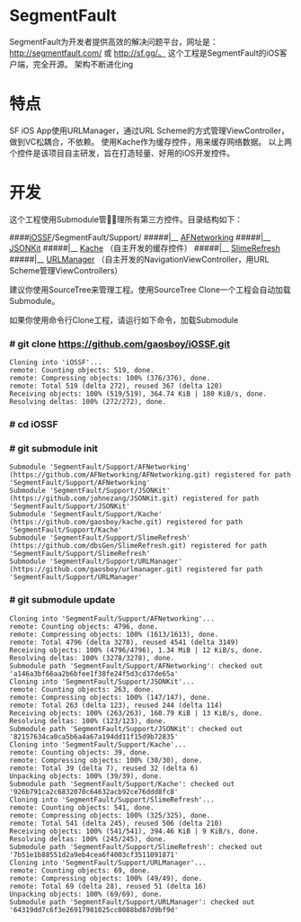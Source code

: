 SegmentFault
=============

SegmentFault为开发者提供高效的解决问题平台，网址是：http://segmentfault.com/ 或 http://sf.gg/。
这个工程是SegmentFault的iOS客户端，完全开源。
架构不断进化ing

特点
=============

SF iOS App使用URLManager，通过URL Scheme的方式管理ViewController，做到VC松耦合，不依赖。
使用Kache作为缓存控件，用来缓存网络数据。
以上两个控件是该项目自主研发，旨在打造轻量、好用的iOS开发控件。

开发
=============
这个工程使用Submodule管理所有第三方控件。目录结构如下：

####[iOSSF](https://github.com/gaosboy/iOSSF)/SegmentFault/Support/
#####|__ [AFNetworking](https://github.com/AFNetworking/AFNetworking)
#####|__ [JSONKit](https://github.com/johnezang/JSONKit)
#####|__ [Kache](https://github.com/gaosboy/kache) （自主开发的缓存控件）
#####|__ [SlimeRefresh](https://github.com/dbsGen/SlimeRefresh)
#####|__ [URLManager](https://github.com/gaosboy/urlmanager) （自主开发的NavigationViewController，用URL Scheme管理ViewControllers）

建议你使用SourceTree来管理工程。使用SourceTree Clone一个工程会自动加载Submodule。

如果你使用命令行Clone工程，请运行如下命令，加载Submodule

### # git clone https://github.com/gaosboy/iOSSF.git
```
Cloning into 'iOSSF'...
remote: Counting objects: 519, done.
remote: Compressing objects: 100% (376/376), done.
remote: Total 519 (delta 272), reused 367 (delta 120)
Receiving objects: 100% (519/519), 364.74 KiB | 180 KiB/s, done.
Resolving deltas: 100% (272/272), done.
```

### # cd iOSSF

### # git submodule init
```
Submodule 'SegmentFault/Support/AFNetworking' (https://github.com/AFNetworking/AFNetworking.git) registered for path 'SegmentFault/Support/AFNetworking'
Submodule 'SegmentFault/Support/JSONKit' (https://github.com/johnezang/JSONKit.git) registered for path 'SegmentFault/Support/JSONKit'
Submodule 'SegmentFault/Support/Kache' (https://github.com/gaosboy/kache.git) registered for path 'SegmentFault/Support/Kache'
Submodule 'SegmentFault/Support/SlimeRefresh' (https://github.com/dbsGen/SlimeRefresh.git) registered for path 'SegmentFault/Support/SlimeRefresh'
Submodule 'SegmentFault/Support/URLManager' (https://github.com/gaosboy/urlmanager.git) registered for path 'SegmentFault/Support/URLManager'
```
### # git submodule update
```
Cloning into 'SegmentFault/Support/AFNetworking'...
remote: Counting objects: 4796, done.
remote: Compressing objects: 100% (1613/1613), done.
remote: Total 4796 (delta 3278), reused 4541 (delta 3149)
Receiving objects: 100% (4796/4796), 1.34 MiB | 12 KiB/s, done.
Resolving deltas: 100% (3278/3278), done.
Submodule path 'SegmentFault/Support/AFNetworking': checked out 'a146a3bf66aa2b6bfee1f38fe24f5d3cd37de65a'
Cloning into 'SegmentFault/Support/JSONKit'...
remote: Counting objects: 263, done.
remote: Compressing objects: 100% (147/147), done.
remote: Total 263 (delta 123), reused 244 (delta 114)
Receiving objects: 100% (263/263), 160.79 KiB | 13 KiB/s, done.
Resolving deltas: 100% (123/123), done.
Submodule path 'SegmentFault/Support/JSONKit': checked out '82157634ca0ca5b6a4a67a194dd11f15d9b72835'
Cloning into 'SegmentFault/Support/Kache'...
remote: Counting objects: 39, done.
remote: Compressing objects: 100% (30/30), done.
remote: Total 39 (delta 7), reused 32 (delta 6)
Unpacking objects: 100% (39/39), done.
Submodule path 'SegmentFault/Support/Kache': checked out '926b791ca2c6832070c64632acb92ce76ddd8fc8'
Cloning into 'SegmentFault/Support/SlimeRefresh'...
remote: Counting objects: 541, done.
remote: Compressing objects: 100% (325/325), done.
remote: Total 541 (delta 245), reused 506 (delta 210)
Receiving objects: 100% (541/541), 394.46 KiB | 9 KiB/s, done.
Resolving deltas: 100% (245/245), done.
Submodule path 'SegmentFault/Support/SlimeRefresh': checked out '7b51e1b88551d2a9eb4cea6f4003cf3511091871'
Cloning into 'SegmentFault/Support/URLManager'...
remote: Counting objects: 69, done.
remote: Compressing objects: 100% (49/49), done.
remote: Total 69 (delta 28), reused 51 (delta 16)
Unpacking objects: 100% (69/69), done.
Submodule path 'SegmentFault/Support/URLManager': checked out '64319dd7c6f3e26917981025cc0088bd87d9bf9d'
```
